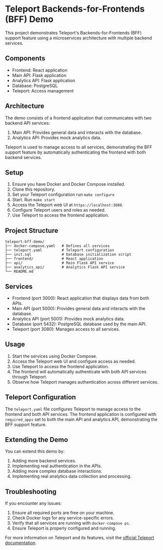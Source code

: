 # Teleport Backends-for-Frontends (BFF) Demo

This project demonstrates Teleport's Backends-for-Frontends (BFF) support feature using a microservices architecture with multiple backend services.

## Components

- Frontend: React application
- Main API: Flask application
- Analytics API: Flask application
- Database: PostgreSQL
- Teleport: Access management

## Architecture

The demo consists of a frontend application that communicates with two backend API services:

1. Main API: Provides general data and interacts with the database.
2. Analytics API: Provides mock analytics data.

Teleport is used to manage access to all services, demonstrating the BFF support feature by automatically authenticating the frontend with both backend services.

## Setup

1. Ensure you have Docker and Docker Compose installed.
2. Clone this repository.
3.  Set your Teleport configuration run `make configure`
4. Start. Run `make start`
5. Access the Teleport web UI at `https://localhost:3080`.
6. Configure Teleport users and roles as needed.
7. Use Teleport to access the frontend application.

## Project Structure

```
teleport-bff-demo/
├── docker-compose.yaml   # Defines all services
├── teleport.yaml         # Teleport configuration
├── init.sql              # Database initialization script
├── frontend/             # React application
├── api/                  # Main Flask API service
├── analytics_api/        # Analytics Flask API service
└── README.md
```

## Services

- Frontend (port 3000): React application that displays data from both APIs.
- Main API (port 5000): Provides general data and interacts with the database.
- Analytics API (port 5001): Provides mock analytics data.
- Database (port 5432): PostgreSQL database used by the main API.
- Teleport (port 3080): Manages access to all services.

## Usage

1. Start the services using Docker Compose.
2. Access the Teleport web UI and configure access as needed.
3. Use Teleport to access the frontend application.
4. The frontend will automatically authenticate with both API services through Teleport.
5. Observe how Teleport manages authentication across different services.

## Teleport Configuration

The `teleport.yaml` file configures Teleport to manage access to the frontend and both API services. The frontend application is configured with `required_apps` set to both the main API and analytics API, demonstrating the BFF support feature.

## Extending the Demo

You can extend this demo by:

1. Adding more backend services.
2. Implementing real authentication in the APIs.
3. Adding more complex database interactions.
4. Implementing real analytics data collection and processing.

## Troubleshooting

If you encounter any issues:

1. Ensure all required ports are free on your machine.
2. Check Docker logs for any service-specific errors.
3. Verify that all services are running with `docker-compose ps`.
4. Ensure Teleport is properly configured and running.

For more information on Teleport and its features, visit the [official Teleport documentation](https://goteleport.com/docs/).